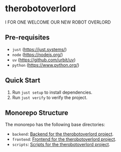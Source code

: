 # therobotoverlord
I FOR ONE WELCOME OUR NEW ROBOT OVERLORD

## Pre-requisites

- `just` (https://just.systems/)
- `node` (https://nodejs.org/)
- `uv` (https://github.com/urbit/uv)
- `python` (https://www.python.org/)

## Quick Start

1. Run `just setup` to install dependencies.
2. Run `just verify` to verify the project.

## Monorepo Structure

The monorepo has the following base directories:

- `backend`: [Backend for the therobotoverlord project](./backend/README.md).
- `frontend`: [Frontend for the therobotoverlord project](.frontend/README.md).
- `scripts`: [Scripts for the therobotoverlord project](./scripts/README.md).
